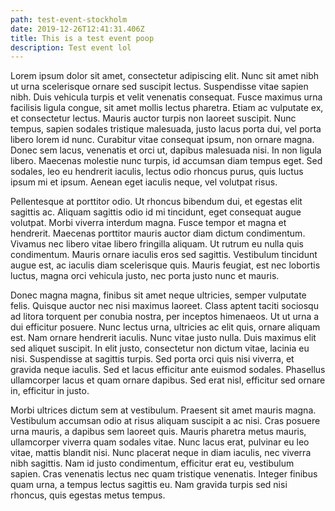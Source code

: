 ```yaml
---
path: test-event-stockholm
date: 2019-12-26T12:41:31.406Z
title: This is a test event poop
description: Test event lol
---
```

Lorem ipsum dolor sit amet, consectetur adipiscing elit. Nunc sit amet nibh ut urna scelerisque ornare sed suscipit lectus. Suspendisse vitae sapien nibh. Duis vehicula turpis et velit venenatis consequat. Fusce maximus urna facilisis ligula congue, sit amet mollis lectus pharetra. Etiam ac vulputate ex, et consectetur lectus. Mauris auctor turpis non laoreet suscipit. Nunc tempus, sapien sodales tristique malesuada, justo lacus porta dui, vel porta libero lorem id nunc. Curabitur vitae consequat ipsum, non ornare magna. Donec sem lacus, venenatis et orci ut, dapibus malesuada nisi. In non ligula libero. Maecenas molestie nunc turpis, id accumsan diam tempus eget. Sed sodales, leo eu hendrerit iaculis, lectus odio rhoncus purus, quis luctus ipsum mi et ipsum. Aenean eget iaculis neque, vel volutpat risus.

Pellentesque at porttitor odio. Ut rhoncus bibendum dui, et egestas elit sagittis ac. Aliquam sagittis odio id mi tincidunt, eget consequat augue volutpat. Morbi viverra interdum magna. Fusce tempor et magna et hendrerit. Maecenas porttitor mauris auctor diam dictum condimentum. Vivamus nec libero vitae libero fringilla aliquam. Ut rutrum eu nulla quis condimentum. Mauris ornare iaculis eros sed sagittis. Vestibulum tincidunt augue est, ac iaculis diam scelerisque quis. Mauris feugiat, est nec lobortis luctus, magna orci vehicula justo, nec porta justo nunc et mauris.

Donec magna magna, finibus sit amet neque ultricies, semper vulputate felis. Quisque auctor nec nisi maximus laoreet. Class aptent taciti sociosqu ad litora torquent per conubia nostra, per inceptos himenaeos. Ut ut urna a dui efficitur posuere. Nunc lectus urna, ultricies ac elit quis, ornare aliquam est. Nam ornare hendrerit iaculis. Nunc vitae justo nulla. Duis maximus elit sed aliquet suscipit. In elit justo, consectetur non dictum vitae, lacinia eu nisi. Suspendisse at sagittis turpis. Sed porta orci quis nisi viverra, et gravida neque iaculis. Sed et lacus efficitur ante euismod sodales. Phasellus ullamcorper lacus et quam ornare dapibus. Sed erat nisl, efficitur sed ornare in, efficitur in justo.

Morbi ultrices dictum sem at vestibulum. Praesent sit amet mauris magna. Vestibulum accumsan odio at risus aliquam suscipit a ac nisi. Cras posuere urna mauris, a dapibus sem laoreet quis. Mauris pharetra metus mauris, ullamcorper viverra quam sodales vitae. Nunc lacus erat, pulvinar eu leo vitae, mattis blandit nisi. Nunc placerat neque in diam iaculis, nec viverra nibh sagittis. Nam id justo condimentum, efficitur erat eu, vestibulum sapien. Cras venenatis lectus nec quam tristique venenatis. Integer finibus quam urna, a tempus lectus sagittis eu. Nam gravida turpis sed nisi rhoncus, quis egestas metus tempus.
